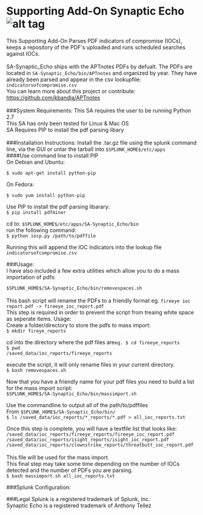 # Supporting Add-On Synaptic Echo![alt tag](http://i.imgur.com/qhgWiOS.png)
This Supporting Add-On Parses PDF indicators of compromise (IOCs), keeps a repository of the PDF's uploaded and runs scheduled searches against IOCs.</br>
</br>
SA-Synaptic_Echo ships with the APTnotes PDFs by defualt. The PDFs are located in `SA-Synaptic_Echo/bin/APTnotes` and organized by year. They have already been parsed and appear in the csv lookupfile: `indicatorsofcompromise.csv`</br>
You can learn more about this project or contribute: https://github.com/kbandla/APTnotes</br>
</br>
###System Requirements:
This SA requires the user to be running Python 2.7</br>
This SA has only been tested for Linux & Mac OS</br>
SA Requires PIP to install the pdf parsing libary</br>
</br>
###Installation Instructions:
Install the .tar.gz file using the splunk command line, via the GUI or untar the tarball into `$SPLUNK_HOME$/etc/apps`</br>
####Use command line to install PIP</br>
On Debian and Ubuntu:

`$ sudo apt-get install python-pip`

On Fedora:

`$ sudo yum install python-pip`

Use PIP to install the pdf parsing libarary:</br>
`$ pip install pdfminer`

cd to: `$SPLUNK_HOME$/etc/apps/SA-Synaptic_Echo/bin`</br>
run the following command:</br>
`$ python iocp.py /path/to/pdffile`</br>

Running this will append the IOC indicators into the lookup file `indicatorsofcompromise.csv`

###Usage:
</br>
I have also included a few extra utilities which allow you to do a mass importation of pdfs:</br>

`$SPLUNK_HOME$/SA-Synaptic_Echo/bin/removespaces.sh`</br>
</br>
This bash script will rename the PDFs to a friendly format eg. `fireeye ioc report.pdf -> fireeye_ioc_report.pdf`</br>
This step is required in order to prevent the script from treaing white space as seperate items.
Usage:</br>
Create a folder/directory to store the pdfs to mass import:</br>
`$ mkdir fireye_reports`</br>

cd into the directory where the pdf files are`eg. $ cd fireeye_reports`</br>
`$ pwd `</br>
`/saved_data/ioc_reports/fireeye_reports`</br>

execute the script, it will only rename files in your current directory.</br>
`$ bash removespaces.sh`</br>

Now that you have a friendly name for your pdf files you need to build a list for the mass import script:</br>
`$SPLUNK_HOME$/SA-Synaptic_Echo/bin/massimport.sh`</br>

Use the commandline to output all of the path/to/pdffiles</br>
From `$SPLUNK_HOME$/SA-Synaptic_Echo/bin/`</br>
`$ ls /saved_data/ioc_reports/*_reports/*.pdf > all_ioc_reports.txt`</br>

Once this step is complete, you will have a textfile list that looks like:</br>
`/saved_data/ioc_reports/fireeye_reports/fireeye_ioc_report.pdf`</br>
`/saved_data/ioc_reports/isight_reports/isight_ioc_report.pdf`</br>
`/saved_data/ioc_reports/clownstrike_reports/threatbutt_ioc_report.pdf`</br>
</br>
This file will be used for the mass import.</br>
This final step may take some time depending on the number of IOCs detected and the number of PDFs you are parsing.</br>
`$ bash massimport.sh all_ioc_reports.txt`</br>

###Splunk Configuration:

###Legal
Splunk is a registered trademark of Splunk, Inc.</br>
Synaptic Echo is a registered trademark of Anthony Tellez

